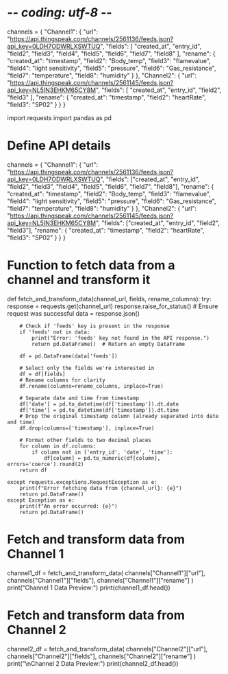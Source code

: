 # -*- coding: utf-8 -*-
channels = {
    "Channel1": {
        "url": "https://api.thingspeak.com/channels/2561136/feeds.json?api_key=0LDH7ODWRLXSWTUQ",
        "fields": [
            "created_at",
            "entry_id",
            "field2",
            "field3",
            "field4",
            "field5",
            "field6",
            "field7",
            "field8"
        ],
        "rename": {
            "created_at": "timestamp",
            "field2": "Body_temp",
            "field3": "flamevalue",
            "field4": "light sensitivity",
            "field5": "pressure",
            "field6": "Gas_resistance",
            "field7": "temperature",
            "field8": "humidity"
        }
    },
    "Channel2": {
        "url": "https://api.thingspeak.com/channels/2561145/feeds.json?api_key=NL5IN3EHKM65CY8M",
        "fields": [
            "created_at",
            "entry_id",
            "field2",
            "field3"
        ],
        "rename": {
            "created_at": "timestamp",
            "field2": "heartRate",
            "field3": "SP02"
        }
    }
}



import requests
import pandas as pd

# Define API details
channels = {
    "Channel1": {
        "url": "https://api.thingspeak.com/channels/2561136/feeds.json?api_key=0LDH7ODWRLXSWTUQ",
        "fields": ["created_at", "entry_id", "field2", "field3", "field4", "field5", "field6", "field7", "field8"],
        "rename": {
            "created_at": "timestamp",
            "field2": "Body_temp",
            "field3": "flamevalue",
            "field4": "light sensitivity",
            "field5": "pressure",
            "field6": "Gas_resistance",
            "field7": "temperature",
            "field8": "humidity"
        }
    },
    "Channel2": {
        "url": "https://api.thingspeak.com/channels/2561145/feeds.json?api_key=NL5IN3EHKM65CY8M",
        "fields": ["created_at", "entry_id", "field2", "field3"],
        "rename": {
            "created_at": "timestamp",
            "field2": "heartRate",
            "field3": "SP02"
        }
    }
}

# Function to fetch data from a channel and transform it
def fetch_and_transform_data(channel_url, fields, rename_columns):
    try:
        response = requests.get(channel_url)
        response.raise_for_status()  # Ensure request was successful
        data = response.json()

        # Check if 'feeds' key is present in the response
        if 'feeds' not in data:
            print("Error: 'feeds' key not found in the API response.")
            return pd.DataFrame()  # Return an empty DataFrame

        df = pd.DataFrame(data['feeds'])

        # Select only the fields we're interested in
        df = df[fields]
        # Rename columns for clarity
        df.rename(columns=rename_columns, inplace=True)

        # Separate date and time from timestamp
        df['date'] = pd.to_datetime(df['timestamp']).dt.date
        df['time'] = pd.to_datetime(df['timestamp']).dt.time
        # Drop the original timestamp column (already separated into date and time)
        df.drop(columns=['timestamp'], inplace=True)

        # Format other fields to two decimal places
        for column in df.columns:
            if column not in ['entry_id', 'date', 'time']:
                df[column] = pd.to_numeric(df[column], errors='coerce').round(2)
        return df

    except requests.exceptions.RequestException as e:
        print(f"Error fetching data from {channel_url}: {e}")
        return pd.DataFrame()
    except Exception as e:
        print(f"An error occurred: {e}")
        return pd.DataFrame()

# Fetch and transform data from Channel 1
channel1_df = fetch_and_transform_data(
    channels["Channel1"]["url"],
    channels["Channel1"]["fields"],
    channels["Channel1"]["rename"]
)
print("Channel 1 Data Preview:")
print(channel1_df.head())

# Fetch and transform data from Channel 2
channel2_df = fetch_and_transform_data(
    channels["Channel2"]["url"],
    channels["Channel2"]["fields"],
    channels["Channel2"]["rename"]
)
print("\nChannel 2 Data Preview:")
print(channel2_df.head())